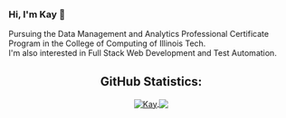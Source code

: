 ### Hi, I'm Kay 👋

Pursuing the Data Management and Analytics Professional Certificate Program in the College of Computing of Illinois Tech. <br>
I'm also interested in Full Stack Web Development and Test Automation.

<p>

<!-- GitHub Stats -->
<H2 align="center"><strong>GitHub Statistics: </strong>
</H2>
    <p align="center">
      <div align="center">
    </p>
    
<a href="https://github.com/kay-han?tab=repositories">
  <img align="center" 
       src="https://github-readme-stats.vercel.app/api/top-langs/?username=kay-han&layout=compact&show_icons=true&title_color=81a1c0&icon_color=79ff97&text_color=d5dbe6&bg_color=2e3440" 
       alt='Kay's favorite languages" >
</a>
  
<a href="https://github.com/kay-han">
  <img align="center"
       src="https://github-readme-stats.vercel.app/api?username=kay-han&show_icons=true&hide=contribs,prs&cache_seconds=86400&theme=nord" >
</a>
 
<!--
**kay-han/kay-han** is a ✨ _special_ ✨ repository because its `README.md` (this file) appears on your GitHub profile.

Here are some ideas to get you started:

- 🔭 I’m currently working on ...
- 🌱 I’m currently learning ...
- 👯 I’m looking to collaborate on ...
- 🤔 I’m looking for help with ...
- 💬 Ask me about ...
- 📫 How to reach me: ...
- 😄 Pronouns: ...
- ⚡ Fun fact: ...
-->
